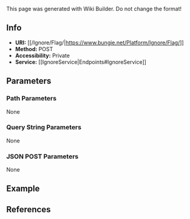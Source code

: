 <span class="wiki-builder">This page was generated with Wiki Builder. Do not change the format!</span>

## Info

* **URI:** [[/Ignore/Flag/|https://www.bungie.net/Platform/Ignore/Flag/]]
* **Method:** POST
* **Accessibility:** Private
* **Service:** [[IgnoreService|Endpoints#IgnoreService]]

## Parameters
### Path Parameters
None

### Query String Parameters
None

### JSON POST Parameters
None

## Example


## References
